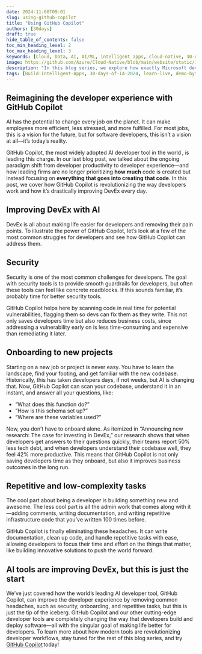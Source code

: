 ```yaml
---
date: 2024-11-08T09:01
slug: using-github-copilot
title: "Using GitHub Copilot"
authors: [30days]
draft: true
hide_table_of_contents: false
toc_min_heading_level: 2
toc_max_heading_level: 3
keywords: [Cloud, Data, AI, AI/ML, intelligent apps, cloud-native, 30-days-2024, 30-days, enterprise apps, digital experiences, app modernization, serverless, ai apps]
image: https://github.com/Azure/Cloud-Native/blob/main/website/static/img/ogImage.png
description: "In this blog series, we explore how exactly Microsoft developer tools can improve DevEx." 
tags: [Build-Intelligent-Apps, 30-days-of-IA-2024, learn-live, demo-bytes, community-gallery, azure-kubernetes-service, azure-functions, azure-openai, azure-container-apps, azure-cosmos-db, github-copilot, github-codespaces, github-actions]
---
```


<head> 
  <meta property="og:url" content="https://azure.github.io/cloud-native/using-github-copilot"/>
  <meta property="og:type" content="website"/>
  <meta property="og:title" content="**Build Intelligent Apps | AI Apps on Azure"/>
  <meta property="og:description" content="In this blog series, we explore how exactly Microsoft developer tools can improve DevEx."/>
  <meta property="og:image" content="https://github.com/Azure/Cloud-Native/blob/main/website/static/img/ogImage.png"/>
  <meta name="twitter:url" content="https://azure.github.io/Cloud-Native/using-github-copilot" />
  <meta name="twitter:title" content="**Build Intelligent Apps | AI Apps on Azure" />
  <meta name="twitter:description" content="In this blog series, we explore how exactly Microsoft developer tools can improve DevEx." />
  <meta name="twitter:image" content="https://azure.github.io/Cloud-Native/img/ogImage.png" />
  <meta name="twitter:card" content="summary_large_image" />
  <meta name="twitter:creator" content="@devanshidiaries" />
  <link rel="canonical" href="https://azure.github.io/Cloud-Native/using-github-copilot" />
</head>

<!-- End METADATA -->
## Reimagining the developer experience with GitHub Copilot

AI has the potential to change every job on the planet. It can make employees more efficient, less stressed, and more fulfilled. For most jobs, this is a vision for the future, but for software developers, this isn’t a vision at all—it’s today’s reality.  

GitHub Copilot, the most widely adopted AI developer tool in the world , is leading this charge. In our last blog post, we talked about the ongoing paradigm shift from developer productivity to developer experience—and how leading firms are no longer prioritizing **how much** code is created but instead focusing on **everything that goes into creating that code**. In this post, we cover how GitHub Copilot is revolutionizing the way developers work and how it’s drastically improving DevEx every day.  

## Improving DevEx with AI

DevEx is all about making life easier for developers and removing their pain points. To illustrate the power of GitHub Copilot, let’s look at a few of the most common struggles for developers and see how GitHub Copilot can address them.  

## Security

Security is one of the most common challenges for developers. The goal with security tools is to provide smooth guardrails for developers, but often these tools can feel like concrete roadblocks. If this sounds familiar, it’s probably time for better security tools.  

GitHub Copilot helps here by scanning code in real time for potential vulnerabilities, flagging them so devs can fix them as they write. This not only saves developers time but also reduces business costs, since addressing a vulnerability early on is less time-consuming and expensive than remediating it later.  

## Onboarding to new projects

Starting on a new job or project is never easy. You have to learn the landscape, find your footing, and get familiar with the new codebase. Historically, this has taken developers days, if not weeks, but AI is changing that. Now, GitHub Copilot can scan your codebase, understand it in an instant, and answer all your questions, like:  

- “What does this function do?”  
- “How is this schema set up?”  
- “Where are these variables used?”  

Now, you don’t have to onboard alone. As itemized in “Announcing new research: The case for investing in DevEx,” our research shows that when developers get answers to their questions quickly, their teams report 50% less tech debt, and when developers understand their codebase well, they feel 42% more productive. This means that GitHub Copilot is not only saving developers time as they onboard, but also it improves business outcomes in the long run.  

## Repetitive and low-complexity tasks
The cool part about being a developer is building something new and awesome. The less cool part is all the admin work that comes along with it—adding comments, writing documentation, and writing repetitive infrastructure code that you’ve written 100 times before. 

GitHub Copilot is finally eliminating these headaches. It can write documentation, clean up code, and handle repetitive tasks with ease, allowing developers to focus their time and effort on the things that matter, like building innovative solutions to push the world forward. 
## AI tools are improving DevEx, but this is just the start

We’ve just covered how the world’s leading AI developer tool, GitHub Copilot, can improve the developer experience by removing common headaches, such as security, onboarding, and repetitive tasks, but this is just the tip of the iceberg. GitHub Copilot and our other cutting-edge developer tools are completely changing the way that developers build and deploy software—all with the singular goal of making life better for developers. To learn more about how modern tools are revolutionizing developer workflows, stay tuned for the rest of this blog series, and try [GitHub Copilot](https://github.com/features/copilot) today! 